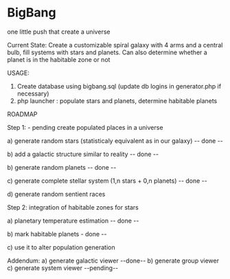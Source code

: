 # BigBang
one little push that create a universe

Current State:
Create a customizable spiral galaxy with 4 arms and a central bulb, fill systems with stars and planets.
Can also determine whether a planet is in the habitable zone or not

USAGE:
1) Create database using bigbang.sql (update db logins in generator.php if necessary) 
2) php launcher : populate stars and planets, determine habitable planets

ROADMAP

Step 1: - pending create populated places in a universe 

a) generate random stars (statisticaly equivalent as in our galaxy) -- done --

b) add a galactic structure similar to reality -- done --

b) generate random planets -- done --

c) generate complete stellar system (1,n stars + 0,n planets) -- done --

d) generate random sentient races


Step 2: integration of habitable zones for stars 

a) planetary temperature estimation -- done --

b) mark habitable planets - done --

c) use it to alter population generation

Addendum:
a) generate galactic viewer --done--
b) generate group viewer
c) generate system viewer --pending--
